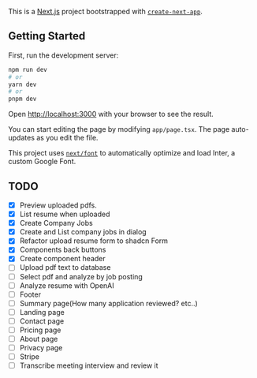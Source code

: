 This is a [Next.js](https://nextjs.org/) project bootstrapped with [`create-next-app`](https://github.com/vercel/next.js/tree/canary/packages/create-next-app).

## Getting Started

First, run the development server:

```bash
npm run dev
# or
yarn dev
# or
pnpm dev
```

Open [http://localhost:3000](http://localhost:3000) with your browser to see the result.

You can start editing the page by modifying `app/page.tsx`. The page auto-updates as you edit the file.

This project uses [`next/font`](https://nextjs.org/docs/basic-features/font-optimization) to automatically optimize and load Inter, a custom Google Font.

## TODO

- [x] Preview uploaded pdfs.
- [x] List resume when uploaded
- [x] Create Company Jobs
- [x] Create and List company jobs in dialog
- [x] Refactor upload resume form to shadcn Form
- [x] Components back buttons
- [x] Create component header
- [ ] Upload pdf text to database
- [ ] Select pdf and analyze by job posting
- [ ] Analyze resume with OpenAI
- [ ] Footer
- [ ] Summary page(How many application reviewed? etc..)
- [ ] Landing page
- [ ] Contact page
- [ ] Pricing page
- [ ] About page
- [ ] Privacy page
- [ ] Stripe
- [ ] Transcribe meeting interview and review it
